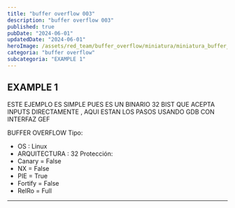 ```yaml
---
title: "buffer overflow 003"
description: "buffer overflow 003"
published: true
pubDate: "2024-06-01"
updatedDate: "2024-06-01"
heroImage: /assets/red_team/buffer_overflow/miniatura/miniatura_buffer_003.png
categoria: "buffer overflow" 
subcategoria: "EXAMPLE 1" 
---
```


## EXAMPLE 1

ESTE EJEMPLO ES SIMPLE PUES ES UN BINARIO 32 BIST QUE ACEPTA INPUTS DIRECTAMENTE , AQUI ESTAN LOS PASOS USANDO GDB CON INTERFAZ GEF

BUFFER OVERFLOW
Tipo:

- OS : Linux
- ARQUITECTURA : 32
Protección:
- Canary = False
- NX = False
- PIE = True
- Fortify = False
- RelRo = Full

---
